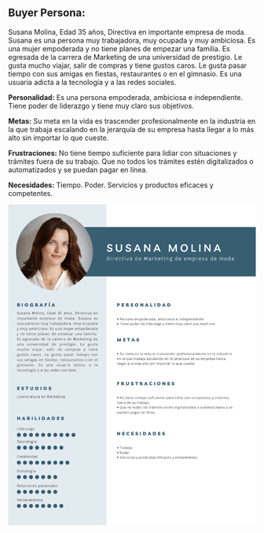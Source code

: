 ## Buyer Persona:

Susana Molina, Edad 35 años, Directiva en importante empresa de moda. Susana es una persona muy trabajadora, muy ocupada y muy ambiciosa. Es una mujer empoderada y no tiene planes de empezar una familia. Es egresada de la carrera de Marketing de una universidad de prestigio. Le gusta mucho viajar, salir de compras y tiene gustos caros. Le gusta pasar tiempo con sus amigas en fiestas, restaurantes o en el gimnasio. Es una usuaria adicta a la tecnología y a las redes sociales. 

**Personalidad:** Es una persona empoderada, ambiciosa e independiente. Tiene poder de liderazgo y tiene muy claro sus objetivos.

**Metas:** Su meta en la vida es trascender profesionalmente en la industria en la que trabaja escalando en la jerarquía de su empresa hasta llegar a lo más alto sin importar lo que cueste.

**Frustraciones:** No tiene tiempo suficiente para lidiar con situaciones y trámites fuera de su trabajo. Que no todos los trámites estén digitalizados o automatizados y se puedan pagar en línea.

**Necesidades:** Tiempo. Poder. Servicios y productos eficaces y competentes.

![Buyer Persona - Anzgal](https://github.com/Anzgal/LaunchXFrontIntro/blob/main/BuyerPersona.png)
